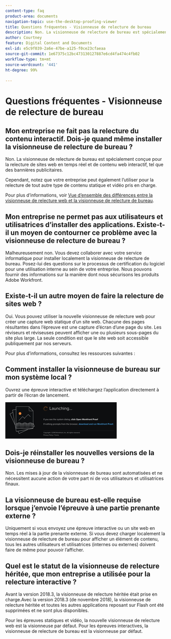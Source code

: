 ```yaml
---
content-type: faq
product-area: documents
navigation-topic: use-the-desktop-proofing-viewer
title: Questions fréquentes - Visionneuse de relecture de bureau
description: Non. La visionneuse de relecture de bureau est spécialement conçue pour la relecture de sites web en temps réel et de contenu web interactif, tel que des bannières publicitaires.
author: Courtney
feature: Digital Content and Documents
exl-id: e5c9f039-2a6e-47be-a125-f0ce23cfaeaa
source-git-commit: 1e67375c12bc473130127887e6cd4fa474c4fb02
workflow-type: tm+mt
source-wordcount: '441'
ht-degree: 99%

---
```


# Questions fréquentes - Visionneuse de relecture de bureau

## Mon entreprise ne fait pas la relecture du contenu interactif. Dois-je quand même installer la visionneuse de relecture de bureau ?

Non. La visionneuse de relecture de bureau est spécialement conçue pour la relecture de sites web en temps réel et de contenu web interactif, tel que des bannières publicitaires.

Cependant, notez que votre entreprise peut également l’utiliser pour la relecture de tout autre type de contenu statique et vidéo pris en charge. 

Pour plus d’informations, voir [Vue d’ensemble des différences entre la visionneuse de relecture web et la visionneuse de relecture de bureau](../../../review-and-approve-work/proofing/proofing-overview/understand-differences-between-web-viewer.md).

## Mon entreprise ne permet pas aux utilisateurs et utilisatrices d’installer des applications. Existe-t-il un moyen de contourner ce problème avec la visionneuse de relecture de bureau ?

Malheureusement non. Vous devez collaborer avec votre service informatique pour installer localement la visionneuse de relecture de bureau. Posez-lui des questions sur le processus de certification du logiciel pour une utilisation interne au sein de votre entreprise. Nous pouvons fournir des informations sur la manière dont nous sécurisons les produits Adobe Workfront.

## Existe-t-il un autre moyen de faire la relecture de sites web ?

Oui. Vous pouvez utiliser la nouvelle visionneuse de relecture web pour créer une capture web statique d’un site web. Chacune des pages résultantes dans l’épreuve est une capture d’écran d’une page du site. Les réviseurs et réviseuses peuvent afficher une ou plusieurs sous-pages du site plus large. La seule condition est que le site web soit accessible publiquement par nos serveurs.

Pour plus d’informations, consultez les ressources suivantes :

## Comment installer la visionneuse de bureau sur mon système local ?

Ouvrez une épreuve interactive et téléchargez l’application directement à partir de l’écran de lancement.

![Écran Launch](assets/mceclip0-350x114.png) 

## Dois-je réinstaller les nouvelles versions de la visionneuse de bureau ?

Non. Les mises à jour de la visionneuse de bureau sont automatisées et ne nécessitent aucune action de votre part ni de vos utilisateurs et utilisatrices finaux.

## La visionneuse de bureau est-elle requise lorsque j’envoie l’épreuve à une partie prenante externe ?

Uniquement si vous envoyez une épreuve interactive ou un site web en temps réel à la partie prenante externe. Si vous devez charger localement la visionneuse de relecture de bureau pour afficher un élément de contenu, tous les autres utilisateurs et utilisatrices (internes ou externes) doivent faire de même pour pouvoir l’afficher.

## Quel est le statut de la visionneuse de relecture héritée, que mon entreprise a utilisée pour la relecture interactive ?

Avant la version 2018.3, la visionneuse de relecture héritée était prise en charge.Avec la version 2018.3 (de novembre 2018), la visionneuse de relecture héritée et toutes les autres applications reposant sur Flash ont été supprimées et ne sont plus disponibles. 

Pour les épreuves statiques et vidéo, la nouvelle visionneuse de relecture web est la visionneuse par défaut. Pour les épreuves interactives, la visionneuse de relecture de bureau est la visionneuse par défaut.

<!--For more information, see [Legacy proofing viewer removed in 2018.3](../../../workfront-proof/wp-work-proofsfiles/review-proofs-lpv/lpv-removed-2018.md)-->
